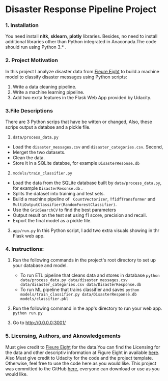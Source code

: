 # Disaster Response Pipeline Project

### 1. Installation
You need install **nltk**, **sklearn**, **plotly**  libraries. Besides, no need to install additional libraries other than Python integrated in Anaconada.The code should run using Python 3.* .
  
### 2. Project Motivation
In this project I analyze disaster data from [Fieure Eight](https://www.figure-eight.com/) to build a machine model to classify disaster messages using Python scripts:
1. Write a data cleaning pipeline. 
2. Write a machine learning pipeline.
3. Add two exrta features in the Flask Web App provided by Udacity.

### 3.File Descriptions
There are 3 Python scrips that have be witten or changed, Also, these scrips output a databse and a pickle file.
1. `data/process_data.py `  
* Load the `disaster_messages.csv` and `disaster_categories.csv`. Second, 
* Merget the two datasets. 
* Clean the data.
* Store it in a SQLite databse, for example `DisasterResonse.db`   
2. ` models/train_classifier.py `
* Load the data from the SQLite database built by `data/process_data.py`, for example `DisasterResonse.db` .
* Splits the dataset into training and test sets. 
* Build a machine pipeline of ` CountVectorizer`, `TfidfTransformer` and `MultiOutputClassifier(RandomForestClassifier)`.
* Use the `GridSearchCV` to find the best parameters
* Output result on the test set using f1 score, precision and recall.
* Export the final model as a pickle file.
3. `app/run.py`
   In this Python script, I add two extra visuals showing in thr Flask web app.
### 4. Instructions:
1. Run the following commands in the project's root directory to set up your database and model.

    - To run ETL pipeline that cleans data and stores in database
        `python data/process_data.py data/disaster_messages.csv data/disaster_categories.csv data/DisasterResponse.db`
    - To run ML pipeline that trains classifier and saves
        `python models/train_classifier.py data/DisasterResponse.db models/classifier.pkl`

2. Run the following command in the app's directory to run your web app.
    `python run.py`

3. Go to http://0.0.0.0:3001/  
   
### 5. Licensing, Authors, and Aknowledgements
Must give credit to [Fieure Eight](https://www.figure-eight.com/) for the data.You can find the Licensing for the data and other descriptiv information at Figure Eight in available [here](https://www.figure-eight.com/legal/). Also Must give credit to Udacity for the code and the project template. Otherwise, feel free to use the code here as you would like. This project was committed to the GitHub [here](https://github.com/caoconghan/DataScientist_DiasterResponsePipeline.git), everyone can download or use as you would like.

